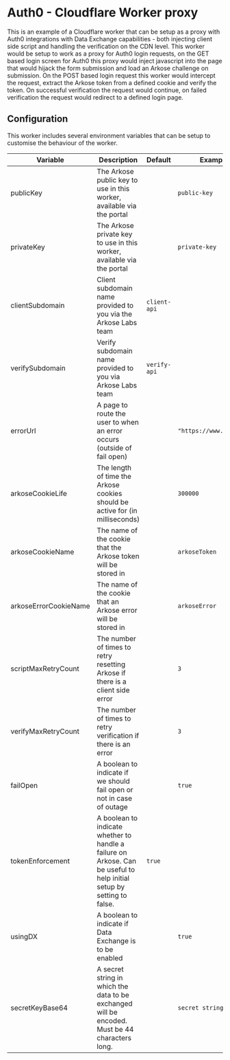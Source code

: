 # Auth0 - Cloudflare Worker proxy

This is an example of a Cloudflare worker that can be setup as a proxy with Auth0 integrations with Data Exchange capabilities - both injecting client side script and handling the verification on the CDN level. This worker would be setup to work as a proxy for Auth0 login requests, on the GET based login screen for Auth0 this proxy would inject javascript into the page that would hijack the form submission and load an Arkose challenge on submission. On the POST based login request this worker would intercept the request, extract the Arkose token from a defined cookie and verify the token. On successful verification the request would continue, on failed verification the request would redirect to a defined login page.

## Configuration
This worker includes several environment variables that can be setup to customise the behaviour of the worker.

| Variable              | Description                                                                          | Default        | Example Format                              |
| --------------------- | ------------------------------------------------------------------------------------ | -------------- | ------------------------------------------- |
| publicKey             | The Arkose public key to use in this worker, available via the portal                |                | `public-key`      |
| privateKey            | The Arkose private key to use in this worker, available via the portal               |                | `private-key`     |
| clientSubdomain       | Client subdomain name provided to you via the Arkose Labs team                       | `client-api`   |                                             |
| verifySubdomain       | Verify subdomain name provided to you via Arkose Labs team                           | `verify-api`   |                                             |
| errorUrl              | A page to route the user to when an error occurs (outside of fail open)              |                | `"https://www.arkoselabs.com"`              |
| arkoseCookieLife      | The length of time the Arkose cookies should be active for (in milliseconds)         |                | `300000`                                    |
| arkoseCookieName      | The name of the cookie that the Arkose token will be stored in                       |                | `arkoseToken`                               |
| arkoseErrorCookieName | The name of the cookie that an Arkose error will be stored in                        |                | `arkoseError`                               |
| scriptMaxRetryCount   | The number of times to retry resetting Arkose if there is a client side error        |                | `3`                                         |
| verifyMaxRetryCount   | The number of times to retry verification if there is an error                       |                | `3`                                         |
| failOpen              | A boolean to indicate if we should fail open or not in case of outage                |                | `true`                                      |
| tokenEnforcement      | A boolean to indicate whether to handle a failure on Arkose. Can be useful to help initial setup by setting to false.        | `true`                                 |
| usingDX               | A boolean to indicate if Data Exchange is to be enabled                              |                | `true`                                      |  
| secretKeyBase64       | A secret string in which the data to be exchanged will be encoded. Must be 44 characters long.                    |                | `secret string`                            |